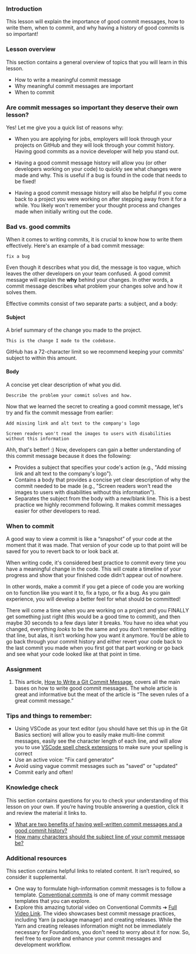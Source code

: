 ### Introduction

This lesson will explain the importance of good commit messages, how to write them, when to commit, and why having a history of good commits is so important!

### Lesson overview

This section contains a general overview of topics that you will learn in this lesson.

*   How to write a meaningful commit message
*   Why meaningful commit messages are important
*   When to commit

### Are commit messages so important they deserve their own lesson?

Yes! Let me give you a quick list of reasons why:

-   When you are applying for jobs, employers will look through your projects on GitHub and they will look through your commit history. Having good commits as a novice developer will help you stand out.

-   Having a good commit message history will allow you (or other developers working on your code) to quickly see what changes were made and why. This is useful if a bug is found in the code that needs to be fixed!

-   Having a good commit message history will also be helpful if you come back to a project you were working on after stepping away from it for a while. You likely won't remember your thought process and changes made when initially writing out the code.

### Bad vs. good commits

When it comes to writing commits, it is crucial to know how to write them effectively. Here's an example of a bad commit message:

```
fix a bug
```

Even though it describes what you did, the message is too vague, which leaves the other developers on your team confused. A good commit message will explain the **why** behind your changes. In other words, a commit message describes what problem your changes solve and how it solves them.

Effective commits consist of two separate parts: a subject, and a body:

#### Subject
A brief summary of the change you made to the project. 

```
This is the change I made to the codebase.
```

<div class="lesson-note lesson-note--tip" markdown=1>
GitHub has a 72-character limit so we recommend keeping your commits' subject to within this amount.
</div>

#### Body
A concise yet clear description of what you did.

```
Describe the problem your commit solves and how.
```


Now that we learned the secret to creating a good commit message, let's try and fix the commit message from earlier:

```git
Add missing link and alt text to the company's logo

Screen readers won't read the images to users with disabilities without this information
```

Ahh, that's better! :) Now, developers can gain a better understanding of this commit message because it does the following:

* Provides a subject that specifies your code's action (e.g., "Add missing link and alt text to the company's logo").
* Contains a body that provides a concise yet clear description of why the commit needed to be made (e.g., "Screen readers won't read the images to users with disabilities without this information").
* Separates the subject from the body with a new/blank line. This is a best practice we highly recommend following. It makes commit messages easier for other developers to read.



### When to commit

A good way to view a commit is like a “snapshot” of your code at the moment that it was made. That version of your code up to that point will be saved for you to revert back to or look back at.


When writing code, it's considered best practice to commit every time you have a meaningful change in the code. This will create a timeline of your progress and show that your finished code didn't appear out of nowhere.

In other words, make a commit if you get a piece of code you are working on to function like you want it to, fix a typo, or fix a bug. As you gain experience, you will develop a better feel for what should be committed!

There will come a time when you are working on a project and you FINALLY get something just right (this would be a good time to commit), and then maybe 30 seconds to a few days later it breaks. You have no idea what you changed, everything *looks* to be the same and you don’t remember editing that line, but alas, it isn’t working how you want it anymore. You’d be able to go back through your commit history and either revert your code back to the last commit you made when you first got that part working or go back and see what your code looked like at that point in time.

### Assignment

<div class="lesson-content__panel" markdown="1">

1.  This article, [How to Write a Git Commit Message](https://cbea.ms/git-commit), covers all the main bases on how to write good commit messages. The whole article is great and informative but the meat of the article is “The seven rules of a great commit message.”

</div>


### Tips and things to remember:

-   Using VSCode as your text editor (you should have set this up in the Git Basics section) will allow you to easily make multi-line commit messages, easily see the character length of each line, and will allow you to use [VSCode spell check extensions](https://marketplace.visualstudio.com/items?itemName=streetsidesoftware.code-spell-checker) to make sure your spelling is correct
-   Use an active voice: "Fix card generator"
-   Avoid using vague commit messages such as "saved" or "updated"
-   Commit early and often!

### Knowledge check

This section contains questions for you to check your understanding of this lesson on your own. If you’re having trouble answering a question, click it and review the material it links to.

- [What are two benefits of having well-written commit messages and a good commit history?](https://cbea.ms/git-commit/#intro)
- [How many characters should the subject line of your commit message be?](https://cbea.ms/git-commit/#limit-50)

### Additional resources

This section contains helpful links to related content. It isn’t required, so consider it supplemental.

-   One way to formulate high-information commit messages is to follow a template. [Conventional commits](https://www.conventionalcommits.org/en/v1.0.0/) is one of many commit message templates that you can explore.
-   Explore this amazing tutorial video on Conventional Commits ➔ [Full Video Link](https://www.youtube.com/watch?v=OJqUWvmf4gg). The video showcases best commit message practices, including Yarn (a package manager) and creating releases. While the Yarn and creating releases information might not be immediately necessary for Foundations, you don't need to worry about it for now. So, feel free to explore and enhance your commit messages and development workflow.
